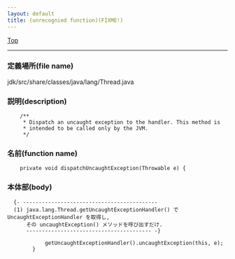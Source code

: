 ```yaml
---
layout: default
title: (unrecognied function)(FIXME!)
---
```

[Top](../index.html)

--- 
### 定義場所(file name)
jdk/src/share/classes/java/lang/Thread.java
### 説明(description)

```
    /**
     * Dispatch an uncaught exception to the handler. This method is
     * intended to be called only by the JVM.
     */
```

### 名前(function name)
```
    private void dispatchUncaughtException(Throwable e) {
```

### 本体部(body)
```
  {- -------------------------------------------
  (1) java.lang.Thread.getUncaughtExceptionHandler() で UncaughtExceptionHandler を取得し, 
      その uncaughtException() メソッドを呼び出すだけ.
      ---------------------------------------- -}

	        getUncaughtExceptionHandler().uncaughtException(this, e);
	    }
	
```


